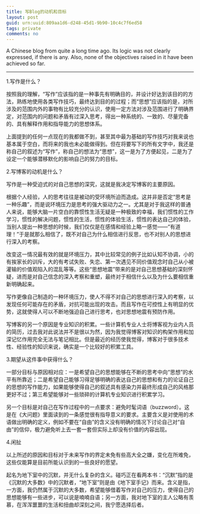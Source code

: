 ```yaml
---
title: 写Blog的动机和目标
layout: post
guid: urn:uuid:809aa1d6-d248-45d1-9b90-10c4c7f6ed58
tags: private
comments: no
---
```


A Chinese blog from quite a long time ago. Its logic was not clearly expressed, if there is any. Also, none of the objectives raised in it have been achieved so far. 

----

1.写作是什么？

   按照我的理解，“写作”应该指的是一种事先有明确目的，并设计好达到该目的的方法，熟练地使用各类写作技巧，最终达到目的的过程；而“思想”应该指的是，对所涉及的范围内外的事物有比较充分的认识，使用一定方法对涉及范围进行了明确界定，对范围内的问题和矛盾有过深入思考，得出一种系统的、一致的、尽量完备的、具有解释作用和指导能力的思想体系。

  上面提到的任何一点现在的我都做不到，甚至其中最为基础的写作技巧对我来说也基本属于空白，而将来的我也未必能做得到。但在将要写下的所有文字中，我还是称自己的叙述为“写作”，称自己的想法为“思想”，这一是为了方便起见，二是为了设定一个能够潜移默化的影响自己的努力的目标。

2.写博客的动机是什么？

  写作是一种受迫式的对自己思想的深究，这就是我决定写博客的主要原因。

  根据个人经验，人的思考往往是被动的受环境所迫而造成。这并非是否定“思考是一种乐趣”，而是说环境压力是思考的强大驱动力之一。尤其是对于我这样的普通人来说，能够大脑一片空白的靠惯性生活无疑是一种极致的幸福，我们惯性的工作学习，惯性的解决问题，惯性的生活，惯性的体验生活，惯性的表达自己的体验，当别人提出一种思想的时候，我们仅仅是在感情和经验上略一感觉——“有道理！”于是就那么相信了，既不对自己为什么相信进行反思，也不对别人的思想进行深入的考察。

  改变这一情况最有效的就是环境压力，其中比较常见的例子比如认知不协调，小的有挨家长的训斥，大的有考试失败、失恋、第一次遇见不同价值观念时自己从小被灌输的价值观陷入的混乱等等。这些“思想地震”带来的是对自己思想基础的深刻怀疑，进而是对自己信念的深入考察和重塑，最终对于相信什么以及为什么要相信重新明确起来。

  写作更像自己制造的一种环境压力，使人不得不对自己的思想进行深入的考察，以发现任何可能存在的矛盾，对抗可能出现的攻击。而且写作在可控性上有明显的优势，这就使得人可以不断地强迫自己进行思考，也对思想地震有预防作用。

  写博客的另一个原因是专业知识的积累。一些计算机专业人士将博客视为业内人员的简历，过去我对此说法并不是很以为然，因为我觉得博客对知识的构架作用和加深记忆作用完全无法与笔记相比。但是最近的经历使我觉得，博客对于很多技术性、经验性的知识来说，确实是一个比较好的积累工具。

3.期望从这件事中获得什么？

  一部分目标与原因相对应：一是希望自己的思想能够在不断的思考中向“思想”的水平有所靠近；二是希望自己能够习得足够明确的表达自己的思想和有力的论证自己的思想的写作能力，如果能够使得自己的叙述具有感染力并最终形成自己的风格那更好不过；第三希望能够对一些琐碎的计算机专业知识进行积累学习。

  另一个目标是对自己在写作过程中的一点要求：避免时髦词语（buzzword）。这是在《大问题》里面读到的一条感觉很有指导意义的要求。主要含义是对使用的术语做出明确的定义，例如不要在“自由”的含义没有明确的情况下讨论自己对“自由”的信仰，极力避免听上去一套一套但实际上却没有价值的内容出现。

4.闲扯

  以上所述的原因和目标对于未来写作的界定未免有些高大全之嫌，变化在所难免，这些仅能算是目前所能认识到的一些良好的愿望。
  <!-- 无论如何，就像证明了P=NP一样——如果我完美的预先界定了一切，那说明我界定错了。 -->

  起名为地下室中的沉默，并无什么复杂的含义。碰巧正在看两本书：“沉默”指的是《沉默的大多数》中的沉默者，“地下室”则是由《地下室手记》而来。含义是指，一方面，我仍然属于沉默的大多数，希望能够借着写作对自己的压力，使得自己的思想能够有一些进步，可以说是喃喃自语；另一方面，我对地下室的主人公略有羡慕，在浑浑噩噩的生活和扭曲却深刻之间，我宁愿选择后者。
